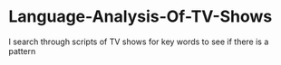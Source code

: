 # Language-Analysis-Of-TV-Shows
I search through scripts of TV shows for key words to see if there is a pattern
